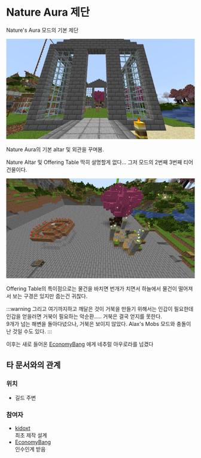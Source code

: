 # Nature Aura 제단

Nature's Aura 모드의 기본 제단

![asdf](../../asset/systems/na_altar/main.jpg)

Nature Aura의 기본 altar 및 외관을 꾸며봄.

Nature Altar 및 Offering Table
딱히 설명할게 없다... 그저 모드의 2번째 3번째 티어 건물이다.

![asdf](../../asset/systems/na_altar/sub1.jpg)

Offering Table의 특이점으로는 물건을 바치면 번개가 치면서 하늘에서 물건이 떨어져서 보는 구경은 있지만 줍는건 귀찮다.

:::warning
그리고 여기까지하고 깨달은 것이 거북을 만들기 위해서는 인갑이 필요한데 인갑을 얻을러면 거북이 필요하는 악순환..... 거북은 결국 얻지를 못한다.  
9개가 넘는 해변을 돌아다녔으나, 거북은 보이지 않았다. 
Alax's Mobs 모드와 충돌이 난 것일 수도 있다.
:::

이후는 새로 들어온 [EconomyBang](../members/EconomyBang.md) 에게 네추럴 아우로라를 넘겼다

## 타 문서와의 관계
### 위치
<!-- tag_source_open:link_list:building_spot -->
- 길드 주변
<!-- tag_close -->


### 참여자
<!-- tag_source_open:link_list:member_contribute -->
- [kidoxt](../members/kidoxt.md)  
최초 제작 설계
- [EconomyBang](../members/EconomyBang.md)  
인수인계 받음
<!-- tag_close-->